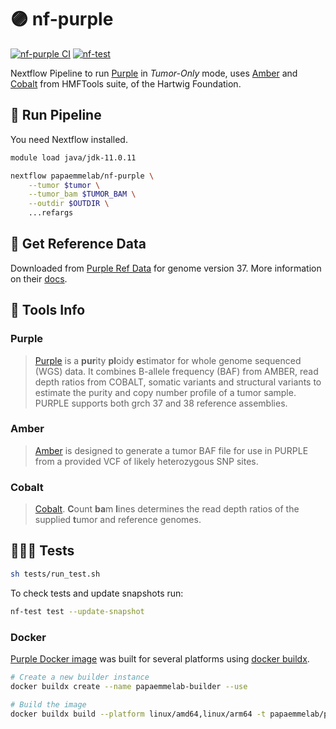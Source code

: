 # 🟣 nf-purple

[![nf-purple CI](https://github.com/papaemmelab/nf-purple/actions/workflows/ci.yml/badge.svg)](https://github.com/papaemmelab/nf-purple/actions/workflows/ci.yml)
[![nf-test](https://img.shields.io/badge/tested_with-nf--test-337ab7.svg)](https://github.com/askimed/nf-test)

Nextflow Pipeline to run [Purple](https://github.com/hartwigmedical/hmftools/blob/master/purple/README.md#tumor-only-mode) in *Tumor-Only* mode, uses [Amber](https://github.com/hartwigmedical/hmftools/tree/master/amber#tumor-only-mode) and [Cobalt](https://github.com/hartwigmedical/hmftools/tree/master/cobalt#tumor-only-mode) from HMFTools suite, of the Hartwig Foundation.

## 🚀 Run Pipeline

You need Nextflow installed.

```bash
module load java/jdk-11.0.11

nextflow papaemmelab/nf-purple \
    --tumor $tumor \
    --tumor_bam $TUMOR_BAM \
    --outdir $OUTDIR \
    ...refargs
```

## 🧬  Get Reference Data

Downloaded from [Purple Ref Data](https://console.cloud.google.com/storage/browser/hmf-public/HMFtools-Resources/dna_pipeline) for genome version 37.
More information on their [docs](https://github.com/hartwigmedical/hmftools/blob/master/purple/README.md).

## 📒 Tools Info

### Purple

>[Purple](https://github.com/hartwigmedical/hmftools/blob/master/purple/README.md) is a **pur**ity **pl**oidy **e**stimator for whole genome sequenced (WGS) data. It combines B-allele frequency (BAF) from AMBER, read depth ratios from COBALT, somatic variants and structural variants to estimate the purity and copy number profile of a tumor sample. PURPLE supports both grch 37 and 38 reference assemblies.

### Amber

>[Amber](https://github.com/hartwigmedical/hmftools/tree/master/amber) is designed to generate a tumor BAF file for use in PURPLE from a provided VCF of likely heterozygous SNP sites.

### Cobalt

>[Cobalt](https://github.com/hartwigmedical/hmftools/tree/master/cobalt). **C**ount **ba**m **l**ines determines the read depth ratios of the supplied **t**umor and reference genomes.

## 🕵🏻‍♂️ Tests

```bash
sh tests/run_test.sh
```

To check tests and update snapshots run:
```bash
nf-test test --update-snapshot
```

### Docker

[Purple Docker image](https://hub.docker.com/r/papaemmelab/purple) was built for several platforms using [docker buildx](https://docs.docker.com/buildx/working-with-buildx/).

```bash
# Create a new builder instance
docker buildx create --name papaemmelab-builder --use

# Build the image
docker buildx build --platform linux/amd64,linux/arm64 -t papaemmelab/purple:v0.1.0 . --push
```
